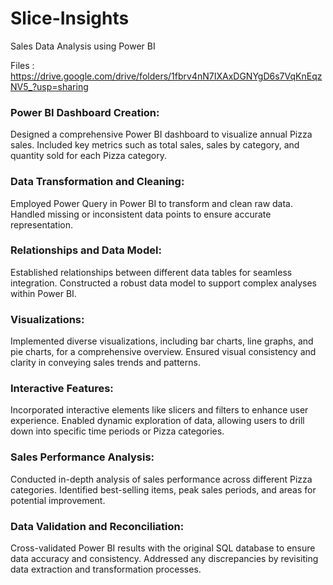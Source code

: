 # Slice-Insights
Sales Data Analysis using Power BI

Files : https://drive.google.com/drive/folders/1fbrv4nN7IXAxDGNYgD6s7VqKnEqzNV5_?usp=sharing

### Power BI Dashboard Creation:
Designed a comprehensive Power BI dashboard to visualize annual Pizza sales.
Included key metrics such as total sales, sales by category, and quantity sold for each Pizza category.

### Data Transformation and Cleaning:
Employed Power Query in Power BI to transform and clean raw data.
Handled missing or inconsistent data points to ensure accurate representation.

### Relationships and Data Model:
Established relationships between different data tables for seamless integration.
Constructed a robust data model to support complex analyses within Power BI.

### Visualizations:
Implemented diverse visualizations, including bar charts, line graphs, and pie charts, for a comprehensive overview.
Ensured visual consistency and clarity in conveying sales trends and patterns.

### Interactive Features:
Incorporated interactive elements like slicers and filters to enhance user experience.
Enabled dynamic exploration of data, allowing users to drill down into specific time periods or Pizza categories.

### Sales Performance Analysis:
Conducted in-depth analysis of sales performance across different Pizza categories.
Identified best-selling items, peak sales periods, and areas for potential improvement.

### Data Validation and Reconciliation:
Cross-validated Power BI results with the original SQL database to ensure data accuracy and consistency.
Addressed any discrepancies by revisiting data extraction and transformation processes.

